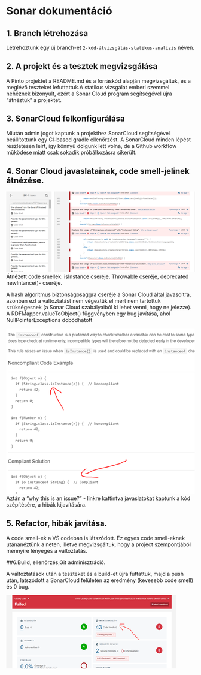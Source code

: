 

# Sonar dokumentáció 


## 1. Branch létrehozása
Létrehoztunk egy új branch-et `2-kód-átvizsgálás-statikus-analízis` néven.

## 2. A projekt és a tesztek megvizsgálása
A Pinto projektet a README.md és a forráskód alapján megvizsgáltuk, és a meglévő teszteket lefuttattuk.A statikus vizsgálat emberi szemmel nehéznek bizonyult, ezért a Sonar Cloud program segítségével újra “átnéztük” a projektet. 

## 3. SonarCloud felkonfigurálása
Miután admin jogot kaptunk a projekthez SonarCloud segítségével beállítottunk egy CI-based gradle ellenőrzést. A SonarCloud minden lépést részletesen leírt, így könnyű dolgunk lett volna, de a Github workflow működése miatt csak sokadik próbálkozásra sikerült.

## 4. Sonar Cloud javaslatainak, code smell-jelinek átnézése.
![](statikus-doc-kep1.png)
Átnézett code smellek: isInstance cseréje, Throwable cseréje, deprecated newIntance()- cseréje.

A hash algoritmus biztonságosaggra cseréje a Sonar Cloud által javasoltra, azonban ezt a változtatást nem végeztük el mert nem tartottuk szükségesnek (a Sonar Cloud szabályaiból ki lehet venni, hogy ne jelezze). 
A RDFMapper.valueToObject() függvényben egy bug javítása, ahol NullPointerExceptions dobódhatott


![](statikus-doc-kep2.png)
Aztán a “why this is an issue?” - linkre kattintva javaslatokat kaptunk a kód szépítésére, a hibák kijavítására.




## 5. Refactor, hibák javítása.
A code smell-ek a VS codeban is látszódott. Ez egyes code smell-eknek utánanéztünk a neten, illetve megvizsgáltuk, hogy a project szempontjából mennyire lényeges a változtatás.

##6.Build, ellenőrzés,Git adminisztráció.

A változtatások után a teszteket és a build-et újra futtattuk, majd a push után, látszódott a SonarCloud felületén az eredmény (kevesebb code smell) és 0 bug.

![](statikus-doc-kep3.png)
